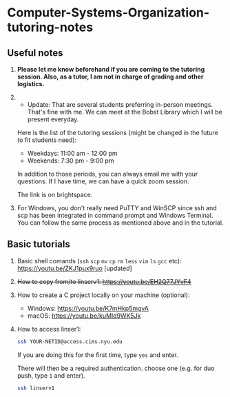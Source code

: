 # Computer-Systems-Organization-tutoring-notes

## Useful notes

1. **Please let me know beforehand if you are coming to the tutoring session. Also, as a tutor, I am not in charge of grading and other logistics.**
1. - Update: That are several students preferring in-person meetings. That's fine with me. We can meet at the Bobst Library which I will be present everyday.

    Here is the list of the tutoring sessions (might be changed in the future to fit students need):

    - Weekdays: 11:00 am - 12:00 pm
    - Weekends: 7:30 pm - 9:00 pm

    In addition to those periods, you can always email me with your questions. If I have time, we can have a quick zoom session.

    The link is on brightspace.

1. For Windows, you don't really need PuTTY and WinSCP since ssh and scp has been integrated in command prompt and Windows Terminal. You can follow the same process as mentioned above and in the tutorial.

## Basic tutorials

1. Basic shell comands (`ssh` `scp` `mv` `cp` `rm` `less` `vim` `ls` `gcc` etc): <https://youtu.be/ZKJ1pux9ruo> [updated]

1. ~~How to copy from/to linserv1:
<https://youtu.be/EH2Q77JYvF4>~~

2. How to create a C project locally on your machine (optional):
    - Windows: <https://youtu.be/K7mHkp5mgvA>
    - macOS: <https://youtu.be/kuMld9WK5Jk>

3. How to access linser1:

    ```bash
    ssh YOUR-NETID@access.cims.nyu.edu
    ```

    If you are doing this for the first time, type `yes` and enter.

    There will then be a required authentication. choose one (e.g. for duo push, type `1` and enter).

    ```bash
    ssh linserv1
    ```
